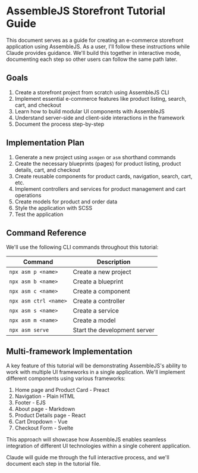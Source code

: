 # AssembleJS Storefront Tutorial Guide

This document serves as a guide for creating an e-commerce storefront application using AssembleJS. As a user, I'll follow these instructions while Claude provides guidance. We'll build this together in interactive mode, documenting each step so other users can follow the same path later.

## Goals

1. Create a storefront project from scratch using AssembleJS CLI
2. Implement essential e-commerce features like product listing, search, cart, and checkout
3. Learn how to build modular UI components with AssembleJS
4. Understand server-side and client-side interactions in the framework
5. Document the process step-by-step

## Implementation Plan

1. Generate a new project using `asmgen` or `asm` shorthand commands
2. Create the necessary blueprints (pages) for product listing, product details, cart, and checkout
3. Create reusable components for product cards, navigation, search, cart, etc.
4. Implement controllers and services for product management and cart operations
5. Create models for product and order data
6. Style the application with SCSS
7. Test the application

## Command Reference

We'll use the following CLI commands throughout this tutorial:

| Command | Description |
|---------|-------------|
| `npx asm p <name>` | Create a new project |
| `npx asm b <name>` | Create a blueprint |
| `npx asm c <name>` | Create a component |
| `npx asm ctrl <name>` | Create a controller |
| `npx asm s <name>` | Create a service |
| `npx asm m <name>` | Create a model |
| `npx asm serve` | Start the development server |

## Multi-framework Implementation

A key feature of this tutorial will be demonstrating AssembleJS's ability to work with multiple UI frameworks in a single application. We'll implement different components using various frameworks:

1. Home page and Product Card - Preact
2. Navigation - Plain HTML 
3. Footer - EJS
4. About page - Markdown
5. Product Details page - React
6. Cart Dropdown - Vue
7. Checkout Form - Svelte

This approach will showcase how AssembleJS enables seamless integration of different UI technologies within a single coherent application.

Claude will guide me through the full interactive process, and we'll document each step in the tutorial file.
